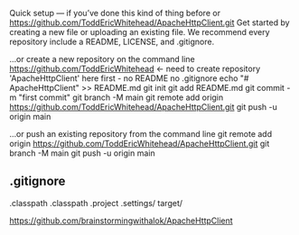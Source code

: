 Quick setup — if you’ve done this kind of thing before
or	
https://github.com/ToddEricWhitehead/ApacheHttpClient.git
Get started by creating a new file or uploading an existing file. We recommend every repository include a README, LICENSE, and .gitignore.

…or create a new repository on the command line
https://github.com/ToddEricWhitehead <- need to create repository 'ApacheHttpClient' here first - no README no .gitignore
echo "# ApacheHttpClient" >> README.md
git init
git add README.md
git commit -m "first commit"
git branch -M main
git remote add origin https://github.com/ToddEricWhitehead/ApacheHttpClient.git
git push -u origin main

…or push an existing repository from the command line
git remote add origin https://github.com/ToddEricWhitehead/ApacheHttpClient.git
git branch -M main
git push -u origin main


.gitignore
-----
.classpath
.classpath
.project
.settings/
target/

https://github.com/brainstormingwithalok/ApacheHttpClient
